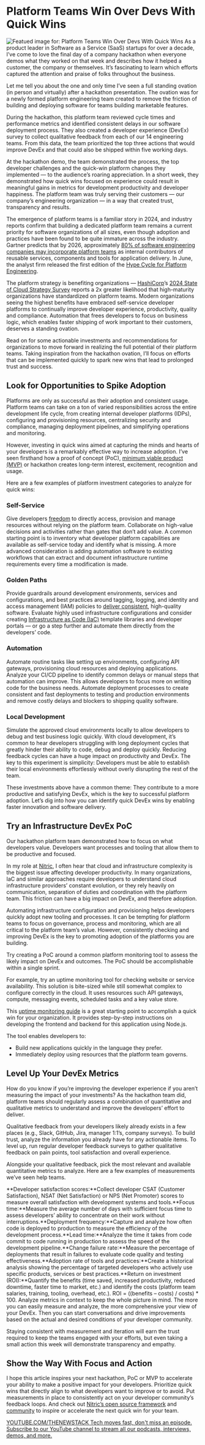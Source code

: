 # Platform Teams Win Over Devs With Quick Wins
![Featued image for: Platform Teams Win Over Devs With Quick Wins](https://cdn.thenewstack.io/media/2024/07/e8e8e388-platformteamswinoverdevsquickwins2-1024x576.jpg)
As a product leader in Software as a Service (SaaS) startups for over a decade, I’ve come to love the final day of a company hackathon when everyone demos what they worked on that week and describes how it helped a customer, the company or themselves. It’s fascinating to learn which efforts captured the attention and praise of folks throughout the business.

Let me tell you about the one and only time I’ve seen a full standing ovation (in person and virtually) after a hackathon presentation. The ovation was for a newly formed platform engineering team created to remove the friction of building and deploying software for teams building marketable features.

During the hackathon, this platform team reviewed cycle times and performance metrics and identified consistent delays in our software deployment process. They also created a developer experience (DevEx) survey to collect qualitative feedback from each of our 14 engineering teams. From this data, the team prioritized the top three actions that would improve DevEx and that could also be shipped within five working days.

At the hackathon demo, the team demonstrated the process, the top developer challenges and the quick-win platform changes they implemented — to the audience’s roaring appreciation. In a short week, they demonstrated how quick wins focused on experience could result in meaningful gains in metrics for development productivity and developer happiness. The platform team was truly serving their customers — our company’s engineering organization — in a way that created trust, transparency and results.

The emergence of platform teams is a familiar story in 2024, and industry reports confirm that building a dedicated platform team remains a current priority for software organizations of all sizes, even though adoption and practices have been found to be quite immature across the industry. Gartner predicts that by 2026, approximately [80% of software engineering companies may incorporate platform teams](https://www.gartner.com/en/infrastructure-and-it-operations-leaders/topics/platform-engineering) as internal contributors of reusable services, components and tools for application delivery. In June, the analyst firm released the first edition of the [Hype Cycle for Platform Engineering](https://www.gartner.com/en/documents/5519995).

The platform strategy is benefiting organizations — [HashiCorp](https://www.hashicorp.com/?utm_content=inline+mention)’s [2024 State of Cloud Strategy Survey](https://www.hashicorp.com/state-of-the-cloud) reports a 2x greater likelihood that high-maturity organizations have standardized on platform teams. Modern organizations seeing the highest benefits have embraced self-service developer platforms to continually improve developer experience, productivity, quality and compliance. Automation that frees developers to focus on business logic, which enables faster shipping of work important to their customers, deserves a standing ovation.

Read on for some actionable investments and recommendations for organizations to move forward in realizing the full potential of their platform teams. Taking inspiration from the hackathon ovation, I’ll focus on efforts that can be implemented quickly to spark new wins that lead to prolonged trust and success.

## Look for Opportunities to Spike Adoption
Platforms are only as successful as their adoption and consistent usage. Platform teams can take on a ton of varied responsibilities across the entire development life cycle, from creating internal developer platforms (IDPs), configuring and provisioning resources, centralizing security and compliance, managing deployment pipelines, and simplifying operations and monitoring.

However, investing in quick wins aimed at capturing the minds and hearts of your developers is a remarkably effective way to increase adoption. I’ve seen firsthand how a proof of concept (PoC), [minimum viable product (MVP)](https://thenewstack.io/2-ways-to-accelerate-developer-productivity/) or hackathon creates long-term interest, excitement, recognition and usage.

Here are a few examples of platform investment categories to analyze for quick wins:

### Self-Service
Give developers [freedom](https://thenewstack.io/infrastructure-from-code-gives-ops-needed-freedom) to directly access, provision and manage resources without relying on the platform team. Collaborate on high-value decisions and activities rather than gates that don’t add value. A common starting point is to inventory what developer platform capabilities are available as self-service today and identify what is missing. A more advanced consideration is adding automation software to existing workflows that can extract and document infrastructure runtime requirements every time a modification is made.

### Golden Paths
Provide guardrails around development environments, services and configurations, and best practices around tagging, logging, and identity and access management (IAM) policies to [deliver consistent](https://thenewstack.io/nitric-and-the-rise-of-infrastructure-automation-in-platform-engineering/), high-quality software. Evaluate highly used infrastructure configurations and consider creating [Infrastructure as Code (IaC)](https://thenewstack.io/infrastructure-as-code/) template libraries and developer portals — or go a step further and automate them directly from the developers’ code.

### Automation
Automate routine tasks like setting up environments, configuring API gateways, provisioning cloud resources and deploying applications. Analyze your CI/CD pipeline to identify common delays or manual steps that automation can improve. This allows developers to focus more on writing code for the business needs. Automate deployment processes to create consistent and fast deployments to testing and production environments and remove costly delays and blockers to shipping quality software.

### Local Development
Simulate the approved cloud environments locally to allow developers to debug and test business logic quickly. With cloud development, it’s common to hear developers struggling with long deployment cycles that greatly hinder their ability to code, debug and deploy quickly. Reducing feedback cycles can have a huge impact on productivity and DevEx. The key to this experiment is simplicity: Developers must be able to establish their local environments effortlessly without overly disrupting the rest of the team.

These investments above have a common theme: They contribute to a more productive and satisfying DevEx, which is the key to successful platform adoption. Let’s dig into how you can identify quick DevEx wins by enabling faster innovation and software delivery.

## Try an Infrastructure DevEx PoC
Our hackathon platform team demonstrated how to focus on what developers value. Developers want processes and tooling that allow them to be productive and focused.

In my role at [Nitric](https://nitric.io/), I often hear that cloud and infrastructure complexity is the biggest issue affecting developer productivity. In many organizations, IaC and similar approaches require developers to understand cloud infrastructure providers’ constant evolution, or they rely heavily on communication, separation of duties and coordination with the platform team. This friction can have a big impact on DevEx, and therefore adoption.

Automating infrastructure configuration and provisioning helps developers quickly adopt new tooling and processes. It can be tempting for platform teams to focus on governance, process and monitoring, which are all critical to the platform team’s value. However, consistently checking and improving DevEx is the key to promoting adoption of the platforms you are building.

Try creating a PoC around a common platform monitoring tool to assess the likely impact on DevEx and outcomes. The PoC should be accomplishable within a single sprint.

For example, try an uptime monitoring tool for checking website or service availability. This solution is bite-sized while still somewhat complex to configure correctly in the cloud. It uses resources such API gateways, compute, messaging events, scheduled tasks and a key value store.

This [uptime monitoring guide](https://nitric.io/docs/guides/nodejs/uptime) is a great starting point to accomplish a quick win for your organization. It provides step-by-step instructions on developing the frontend and backend for this application using Node.js.

The tool enables developers to:

- Build new applications quickly in the language they prefer.
- Immediately deploy using resources that the platform team governs.
## Level Up Your DevEx Metrics
How do you know if you’re improving the developer experience if you aren’t measuring the impact of your investments? As the hackathon team did, platform teams should regularly assess a combination of quantitative and qualitative metrics to understand and improve the developers’ effort to deliver.

Qualitative feedback from your developers likely already exists in a few places (e.g., Slack, GitHub, Jira, manager 1:1’s, company surveys). To build trust, analyze the information you already have for any actionable items. To level up, run regular developer feedback surveys to gather qualitative feedback on pain points, tool satisfaction and overall experience.

Alongside your qualitative feedback, pick the most relevant and available quantitative metrics to analyze. Here are a few examples of measurements we’ve seen help teams.

**Developer satisfaction scores:**Collect developer CSAT (Customer Satisfaction), NSAT (Net Satisfaction) or NPS (Net Promoter) scores to measure overall satisfaction with development systems and tools.**Focus time:**Measure the average number of days with sufficient focus time to assess developers’ ability to concentrate on their work without interruptions.**Deployment frequency:**Capture and analyze how often code is deployed to production to measure the efficiency of the development process.**Lead time:**Analyze the time it takes from code commit to code running in production to assess the speed of the development pipeline.**Change failure rate:**Measure the percentage of deployments that result in failures to evaluate code quality and testing effectiveness.**Adoption rate of tools and practices:**Create a historical analysis showing the percentage of targeted developers who actively use specific products, services or best practices.**Return on investment (ROI):**Quantify the benefits (time saved, increased productivity, reduced downtime, faster time to market, etc.) and identify the costs (platform team salaries, training, tooling, overhead, etc.). ROI = ((benefits – costs) / costs) * 100.
Analyze metrics in context to keep the whole picture in mind. The more you can easily measure and analyze, the more comprehensive your view of your DevEx. Then you can start conversations and drive improvements based on the actual and desired conditions of your developer community.

Staying consistent with measurement and iteration will earn the trust required to keep the teams engaged with your efforts, but even taking a small action this week will demonstrate transparency and empathy.

## Show the Way With Focus and Action
I hope this article inspires your next hackathon, PoC or MVP to accelerate your ability to make a positive impact for your developers. Prioritize quick wins that directly align to what developers want to improve or to avoid. Put measurements in place to consistently act on your developer community’s feedback loops. And check out [Nitric’s open source framework](https://nitric.io/docs) and [community](https://nitric.io/chat) to inspire or accelerate the next quick win for your team.

[
YOUTUBE.COM/THENEWSTACK
Tech moves fast, don't miss an episode. Subscribe to our YouTube
channel to stream all our podcasts, interviews, demos, and more.
](https://youtube.com/thenewstack?sub_confirmation=1)
